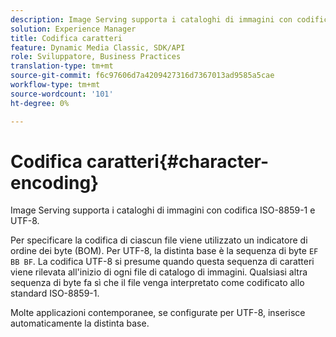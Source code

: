 ```yaml
---
description: Image Serving supporta i cataloghi di immagini con codifica ISO-8859-1 e UTF-8.
solution: Experience Manager
title: Codifica caratteri
feature: Dynamic Media Classic, SDK/API
role: Sviluppatore, Business Practices
translation-type: tm+mt
source-git-commit: f6c97606d7a4209427316d7367013ad9585a5cae
workflow-type: tm+mt
source-wordcount: '101'
ht-degree: 0%

---
```



# Codifica caratteri{#character-encoding}

Image Serving supporta i cataloghi di immagini con codifica ISO-8859-1 e UTF-8.

Per specificare la codifica di ciascun file viene utilizzato un indicatore di ordine dei byte (BOM). Per UTF-8, la distinta base è la sequenza di byte `EF BB BF`. La codifica UTF-8 si presume quando questa sequenza di caratteri viene rilevata all&#39;inizio di ogni file di catalogo di immagini. Qualsiasi altra sequenza di byte fa sì che il file venga interpretato come codificato allo standard ISO-8859-1.

Molte applicazioni contemporanee, se configurate per UTF-8, inserisce automaticamente la distinta base.
